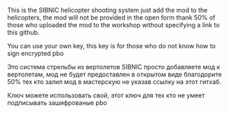 


This is the SIBNIC helicopter shooting system
just add the mod to the helicopters, the mod will not be provided in the open form thank 50% of those who uploaded the mod to the workshop without specifying a link to this github.

You can use your own key, this key is for those who do not know how to sign encrypted pbo



Это система стрельбы из вертолетов SIBNIC
просто добавляете мод к вертолетам, мод не будет предоставлен в открытом виде благодорите 50% тех кто залил мод в мастерскую не указав ссылку на этот гитхаб.

Ключ можете использовать свой, этот ключ для тех кто не умеет подписывать зашифрованые pbo


